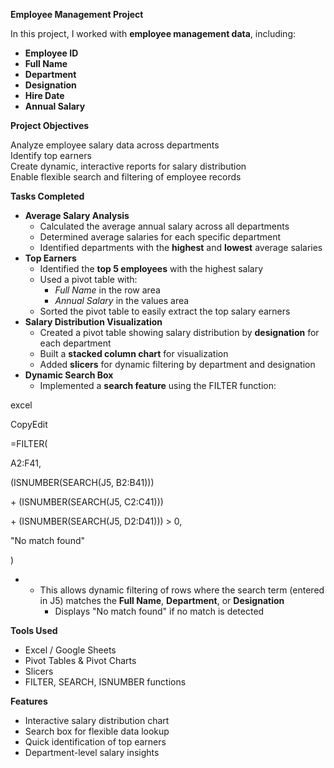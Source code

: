 **Employee Management Project**

In this project, I worked with **employee management data**, including:

- **Employee ID**
- **Full Name**
- **Department**
- **Designation**
- **Hire Date**
- **Annual Salary**

**Project Objectives**

Analyze employee salary data across departments  
Identify top earners  
Create dynamic, interactive reports for salary distribution  
Enable flexible search and filtering of employee records

**Tasks Completed**

- **Average Salary Analysis**
  - Calculated the average annual salary across all departments
  - Determined average salaries for each specific department
  - Identified departments with the **highest** and **lowest** average salaries
- **Top Earners**
  - Identified the **top 5 employees** with the highest salary
  - Used a pivot table with:
    - _Full Name_ in the row area
    - _Annual Salary_ in the values area
  - Sorted the pivot table to easily extract the top salary earners
- **Salary Distribution Visualization**
  - Created a pivot table showing salary distribution by **designation** for each department
  - Built a **stacked column chart** for visualization
  - Added **slicers** for dynamic filtering by department and designation
- **Dynamic Search Box**
  - Implemented a **search feature** using the FILTER function:

excel

CopyEdit

\=FILTER(

A2:F41,

(ISNUMBER(SEARCH(J5, B2:B41)))

\+ (ISNUMBER(SEARCH(J5, C2:C41)))

\+ (ISNUMBER(SEARCH(J5, D2:D41))) > 0,

"No match found"

)

- - This allows dynamic filtering of rows where the search term (entered in J5) matches the **Full Name**, **Department**, or **Designation**
    - Displays "No match found" if no match is detected

**Tools Used**

- Excel / Google Sheets
- Pivot Tables & Pivot Charts
- Slicers
- FILTER, SEARCH, ISNUMBER functions

**Features**

- Interactive salary distribution chart
- Search box for flexible data lookup
- Quick identification of top earners
- Department-level salary insights
